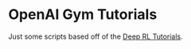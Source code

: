 # OpenAI Gym Tutorials

Just some scripts based off of the [Deep RL Tutorials](https://gym.openai.com/docs/rl).
